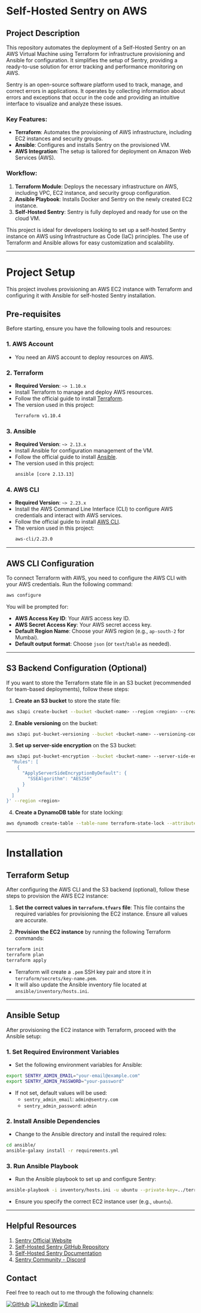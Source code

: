 # Self-Hosted Sentry on AWS

## Project Description

This repository automates the deployment of a Self-Hosted Sentry on an AWS Virtual Machine using Terraform for infrastructure provisioning and Ansible for configuration. It simplifies the setup of Sentry, providing a ready-to-use solution for error tracking and performance monitoring on AWS.

Sentry is an open-source software platform used to track, manage, and correct errors in applications. It operates by collecting information about errors and exceptions that occur in the code and providing an intuitive interface to visualize and analyze these issues.

### Key Features:
- **Terraform**: Automates the provisioning of AWS infrastructure, including EC2 instances and security groups.
- **Ansible**: Configures and installs Sentry on the provisioned VM.
- **AWS Integration**: The setup is tailored for deployment on Amazon Web Services (AWS).

### Workflow:
1. **Terraform Module**: Deploys the necessary infrastructure on AWS, including VPC, EC2 instance, and security group configuration.
2. **Ansible Playbook**: Installs Docker and Sentry on the newly created EC2 instance.
3. **Self-Hosted Sentry**: Sentry is fully deployed and ready for use on the cloud VM.

This project is ideal for developers looking to set up a self-hosted Sentry instance on AWS using Infrastructure as Code (IaC) principles. The use of Terraform and Ansible allows for easy customization and scalability.

---

# Project Setup

This project involves provisioning an AWS EC2 instance with Terraform and configuring it with Ansible for self-hosted Sentry installation.

## Pre-requisites

Before starting, ensure you have the following tools and resources:

### 1. **AWS Account**
   - You need an AWS account to deploy resources on AWS.

### 2. **Terraform**
   - **Required Version**: `~> 1.10.x`
   - Install Terraform to manage and deploy AWS resources.
   - Follow the official guide to install [Terraform](https://learn.hashicorp.com/tutorials/terraform/install-cli).
   - The version used in this project:
     ```bash
     Terraform v1.10.4
     ```

### 3. **Ansible**
   - **Required Version**: `~> 2.13.x`
   - Install Ansible for configuration management of the VM.
   - Follow the official guide to install [Ansible](https://docs.ansible.com/ansible/latest/installation_guide/intro_installation.html).
   - The version used in this project:
     ```bash
     ansible [core 2.13.13]
     ```

### 4. **AWS CLI**
   - **Required Version**: `~> 2.23.x`
   - Install the AWS Command Line Interface (CLI) to configure AWS credentials and interact with AWS services.
   - Follow the official guide to install [AWS CLI](https://docs.aws.amazon.com/cli/latest/userguide/install-cliv2.html).
   - The version used in this project:
     ```bash
     aws-cli/2.23.0
     ```

---

## AWS CLI Configuration

To connect Terraform with AWS, you need to configure the AWS CLI with your AWS credentials. Run the following command:

```bash
aws configure
```

You will be prompted for:

- **AWS Access Key ID**: Your AWS access key ID.
- **AWS Secret Access Key**: Your AWS secret access key.
- **Default Region Name**: Choose your AWS region (e.g., `ap-south-2` for Mumbai).
- **Default output format**: Choose `json` (or `text`/`table` as needed).

---

## S3 Backend Configuration (Optional)

If you want to store the Terraform state file in an S3 bucket (recommended for team-based deployments), follow these steps:

1. **Create an S3 bucket** to store the state file:

```bash
aws s3api create-bucket --bucket <bucket-name> --region <region> --create-bucket-configuration LocationConstraint=<region>
```

2. **Enable versioning** on the bucket:

```bash
aws s3api put-bucket-versioning --bucket <bucket-name> --versioning-configuration Status=Enabled --region <region>
```

3. **Set up server-side encryption** on the S3 bucket:

```bash
aws s3api put-bucket-encryption --bucket <bucket-name> --server-side-encryption-configuration '{
  "Rules": [
    {
      "ApplyServerSideEncryptionByDefault": {
        "SSEAlgorithm": "AES256"
      }
    }
  ]
}' --region <region>
```

4. **Create a DynamoDB table** for state locking:

```bash
aws dynamodb create-table --table-name terraform-state-lock --attribute-definitions AttributeName=LockID,AttributeType=S --key-schema AttributeName=LockID,KeyType=HASH   --provisioned-throughput ReadCapacityUnits=5,WriteCapacityUnits=5 --region <region>
```

---

# Installation

## Terraform Setup

After configuring the AWS CLI and the S3 backend (optional), follow these steps to provision the AWS EC2 instance:

1. **Set the correct values in `terraform.tfvars` file**: This file contains the required variables for provisioning the EC2 instance. Ensure all values are accurate.

2. **Provision the EC2 instance** by running the following Terraform commands:

```bash
terraform init
terraform plan
terraform apply
```

   - Terraform will create a `.pem` SSH key pair and store it in `terraform/secrets/key-name.pem`.
   - It will also update the Ansible inventory file located at `ansible/inventory/hosts.ini`.

---

## Ansible Setup

After provisioning the EC2 instance with Terraform, proceed with the Ansible setup:

### 1. **Set Required Environment Variables**
   - Set the following environment variables for Ansible:

```bash
export SENTRY_ADMIN_EMAIL="your-email@example.com"
export SENTRY_ADMIN_PASSWORD="your-password"
```

   - If not set, default values will be used:
     - `sentry_admin_email`: `admin@sentry.com`
     - `sentry_admin_password`: `admin`

### 2. **Install Ansible Dependencies**

   - Change to the Ansible directory and install the required roles:

```bash
cd ansible/
ansible-galaxy install -r requirements.yml
```

### 3. **Run Ansible Playbook**

   - Run the Ansible playbook to set up and configure Sentry:

```bash
ansible-playbook -i inventory/hosts.ini -u ubuntu --private-key=../terraform/secrets/sentry-key.pem sentry.yml
```

   - Ensure you specify the correct EC2 instance user (e.g., `ubuntu`).

---

## Helpful Resources

1. [Sentry Official Website](https://sentry.io/welcome/)
2. [Self-Hosted Sentry GitHub Repository](https://github.com/getsentry/self-hosted)
3. [Self-Hosted Sentry Documentation](https://develop.sentry.dev/self-hosted/)
4. [Sentry Community - Discord](https://discord.com/invite/sentry)

## Contact

Feel free to reach out to me through the following channels:

[![GitHub](https://img.shields.io/badge/-GitHub-333333?style=flat&logo=github&logoColor=white)](https://github.com/Arjun245)
[![LinkedIn](https://img.shields.io/badge/-LinkedIn-0077B5?style=flat&logo=linkedin&logoColor=white)](https://www.linkedin.com/in/arju24)
[![Email](https://img.shields.io/badge/-Email-D14836?style=flat&logo=gmail&logoColor=white)](mailto:acchuarjun700@gmail.com)